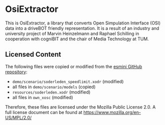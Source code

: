 # OsiExtractor
This is OsiExtractor, a library that converts Open Simpulation Interface (OSI) data into a driveBOT friendly representation.
It is a result of an industry and university project of Marvin Heinzelmann and Raphael Schilling in cooperation with cogniBIT and the chair of Media Technology at TUM.

## Licensed Content
The following files were copied or modified from the [esmini GitHub repository](https://github.com/esmini/esmini):
- `demo/scenario/soderleden_speedlimit.xodr` (modified)
- all files in `demo/scenario/models` (copied)
- `resources/soderleden.xodr` (modified)
- all files in `own_xosc` (modified)

Therefore, these files are licensed under the Mozilla Public License 2.0.
A full license document can be found at https://www.mozilla.org/en-US/MPL/2.0/
